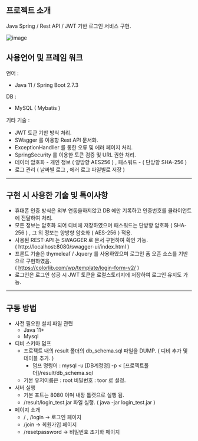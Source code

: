 ## 프로젝트 소개

Java Spring / Rest API / JWT 기반 로그인 서비스 구현.

![image](https://user-images.githubusercontent.com/103039923/188109048-f708be2b-451c-44b3-8a1b-3a1a3fab449e.png)

## 사용언어 및 프레임 워크

언어 : 
* Java 11 / Spring Boot 2.7.3

DB : 
* MySQL ( Mybatis )

기타 기술 : 

* JWT 토큰 기반 방식 처리.
* SWagger 를 이용항 Rest API 문서화.
* ExceptionHandller 를 통한 오류 및 에러 페이지 처리.
* SpringSecurity 를 이용한 토큰 검증 및 URL 권한 처리.
* 데이터 암호화 - 개인 정보 ( 양방향 AES256 ) , 패스워드 - ( 단방향 SHA-256 )
* 로그 관리 ( 날짜별 로그 , 에러 로그 파일별로 저장 )

---

## 구현 시 사용한 기술 및 특이사항

  * 휴대폰 인증 방식은 외부 연동을하지않고 DB 에만 기록하고 인증번호를 클라이언트에 전달하여 처리.
  * 모든 정보는 암호화 되어 디비에 저장하였으며 패스워드는 단방향 암호화 ( SHA-256 ) , 그 외 정보는 양방향 암호화 ( AES-256 ) 적용.
  * 사용된 REST-API 는 SWAGGER 로 문서 구현하여 확인 가능. 
   <br>( http://localhost:8080/swagger-ui/index.html )
  * 프론트 기술은 thymeleaf / Jquery 를 사용하였으며 로그인 폼 오픈 소스를 기반으로 구현하였음. 
   <br>( https://colorlib.com/wp/template/login-form-v2/ ) 
  * 로그인은 로그인 성공 시 JWT 토큰을 로컬스토리지에 저장하여 로그인 유지도 가능.
  
--- 

## 구동 방법

  - 사전 필요한 설치 파일 관련 
    * Java 11+
    * Mysql
  - 디비 스키마 덤프
    * 프로젝트 내의 result 폴더의 db_schema.sql 파일을 DUMP. ( 디비 추가 및 테이블 추가. )
      - 덤프 명령어 : mysql -u [DB계정명] -p < [프로젝트폴더]/result/db_schema.sql
    * 기본 유저이름은 : root  비밀번호 : toor 로 설정.
  - 서버 실행
    * 기본 포트는 8080 이며 내장 톰캣으로 실행 됨.
    * /result/login_test.jar 파일 실행. ( java -jar login_test.jar )
  - 페이지 소개
    * / , /login -> 로그인 페이지
    * /join -> 회원가입 페이지
    * /resetpassword -> 비밀번호 초기화 페이지
    
    
    

